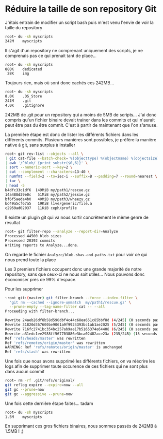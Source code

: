 # Réduire la taille de son repository Git

J'étais entrain de modifier un script bash puis m'est venu l'envie de voir la taille du repository

```bash
root~ du -sh myscripts
242M	myscripts
```

Il s'agit d'un repository ne comprenant uniquement des scripts, je ne comprenais pas ce qui prenait tant de place...

```bash
root~ du -sh myscripts
880K	dedicated
 28K	img
```

Toujours rien, mais où sont donc cachés ces 242MB...

```bash
root~ du -sh myscripts
8.0K	.DS_Store
241M	.git
4.0K	.gitignore
```

242MB de .git pour un repository qui a moins de 5MB de scripts... J'ai donc compris qu'un fichier binaire devait trainer dans les commits et qui n'aurait peut être pas du être commit. C'est à partir de maintenant que l'on s'amuse.

La première étape est donc de lister les différents fichiers dans les différents commits. Plusieurs manières sont possibles, je préfère la manière native à git, sans surplus à installer

```bash
root~ git rev-list --objects --all \
| git cat-file --batch-check='%(objecttype) %(objectname) %(objectsize) %(rest)' \
| awk '/^blob/ {print substr($0,6)}' \
| sort --numeric-sort --key=2 \
| cut --complement --characters=13-40 \
| numfmt --field=2 --to=iec-i --suffix=B --padding=7 --round=nearest \
| tac \
| head -5
b4dfc33c1df6  149MiB my/path1/rescue.gz
14a488d39e0c   51MiB my/path2/jessie.gz
bf6f5aeda4b0   40MiB my/path3/wheezy.gz
bd49a5cf67a5   19KiB live/generic/file.a
c2959ad02037   11KiB ceph/profile
```

Il existe un plugin git qui va nous sortir concrêtement le même genre de résultat

```bash
root~ git filter-repo --analyze --report-dir=Analyze
Processed 44500 blob sizes
Processed 20392 commits
Writing reports to Analyze...done.
```

On regarde le fichier `Analyze/blob-shas-and-paths.txt` pour voir ce qui nous prend toute la place

Les 3 premiers fichiers occupent donc une grande majorité de notre repository, sans que ceux-ci ne nous soit utiles... Nous pouvons donc économiser près de 99% d'espace.

Pour les supprimer

```bash
~root git:(master) git filter-branch --force --index-filter \
  'git rm --cached --ignore-unmatch  my/path1/rescue.gz' \
  --prune-empty --tag-name-filter cat -- --all
Proceeding with filter-branch...

Rewrite 24aeb26df8b58d590dbf4c44c68ea651c85bbf8d (4/245) (0 seconds passed, remaining 0 predicted)    rm ' my/path1/rescue.gz'
Rewrite 31820d367600be9061a9f9924393bc1ab1ae2025 (5/245) (0 seconds passed, remaining 0 predicted)    rm ' my/path1/rescue.gz'
Rewrite 716fc2741bc354bc257ab9ae17b5165374e64408 (6/245) (0 seconds passed, remaining 0 predicted)    rm ' my/path1/rescue.gz'
Rewrite a31edc1ee2988ff567703886e3bca02482ace23a (235/245) (15 seconds passed, remaining 0 predicted)
Ref 'refs/heads/master' was rewritten
Ref 'refs/remotes/origin/master' was rewritten
WARNING: Ref 'refs/remotes/origin/master' is unchanged
Ref 'refs/stash' was rewritten
```

Une fois que nous avons supprimé les différents fichiers, on va réécrire les logs afin de supprimer toute occurence de ces fichiers qui ne sont plus dans aucun commit

```bash
root~ rm -rf .git/refs/original/
git reflog expire --expire=now --all
git gc --prune=now
git gc --aggressive --prune=now
```

Une fois cette dernière étape faites... tadam

```bash
root~ du -sh myscripts
1.5M	myscripts
```

En supprimant ces gros fichiers binaires, nous sommes passés de 242MB à 1.5MB ! ;)
